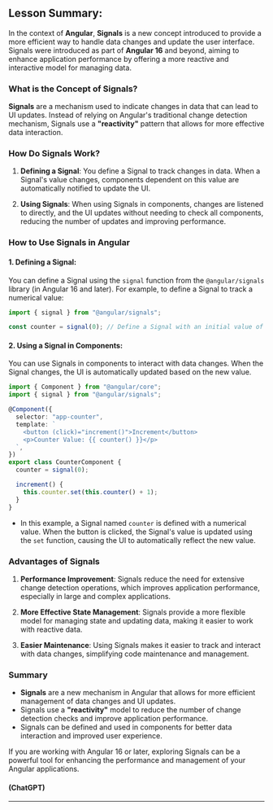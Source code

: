 ## Lesson Summary:

In the context of **Angular**, **Signals** is a new concept introduced to provide a more efficient way to handle data changes and update the user interface. Signals were introduced as part of **Angular 16** and beyond, aiming to enhance application performance by offering a more reactive and interactive model for managing data.

### What is the Concept of Signals?

**Signals** are a mechanism used to indicate changes in data that can lead to UI updates. Instead of relying on Angular's traditional change detection mechanism, Signals use a **"reactivity"** pattern that allows for more effective data interaction.

### How Do Signals Work?

1. **Defining a Signal**: You define a Signal to track changes in data. When a Signal's value changes, components dependent on this value are automatically notified to update the UI.

2. **Using Signals**: When using Signals in components, changes are listened to directly, and the UI updates without needing to check all components, reducing the number of updates and improving performance.

### How to Use Signals in Angular

#### 1. **Defining a Signal**:

You can define a Signal using the `signal` function from the `@angular/signals` library (in Angular 16 and later). For example, to define a Signal to track a numerical value:

```typescript
import { signal } from "@angular/signals";

const counter = signal(0); // Define a Signal with an initial value of 0
```

#### 2. **Using a Signal in Components**:

You can use Signals in components to interact with data changes. When the Signal changes, the UI is automatically updated based on the new value.

```typescript
import { Component } from "@angular/core";
import { signal } from "@angular/signals";

@Component({
  selector: "app-counter",
  template: `
    <button (click)="increment()">Increment</button>
    <p>Counter Value: {{ counter() }}</p>
  `,
})
export class CounterComponent {
  counter = signal(0);

  increment() {
    this.counter.set(this.counter() + 1);
  }
}
```

- In this example, a Signal named `counter` is defined with a numerical value. When the button is clicked, the Signal's value is updated using the `set` function, causing the UI to automatically reflect the new value.

### Advantages of Signals

1. **Performance Improvement**: Signals reduce the need for extensive change detection operations, which improves application performance, especially in large and complex applications.

2. **More Effective State Management**: Signals provide a more flexible model for managing state and updating data, making it easier to work with reactive data.

3. **Easier Maintenance**: Using Signals makes it easier to track and interact with data changes, simplifying code maintenance and management.

### Summary

- **Signals** are a new mechanism in Angular that allows for more efficient management of data changes and UI updates.
- Signals use a **"reactivity"** model to reduce the number of change detection checks and improve application performance.
- Signals can be defined and used in components for better data interaction and improved user experience.

If you are working with Angular 16 or later, exploring Signals can be a powerful tool for enhancing the performance and management of your Angular applications.

#### (ChatGPT)

---
